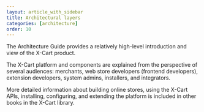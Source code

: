 ```yaml
---
layout: article_with_sidebar
title: Architectural layers
categories: [architecture]
order: 10
---
```


The Architecture Guide provides a relatively high-level introduction and view of the X-Cart  product.

The X-Cart  platform and components are explained from the perspective of several audiences: merchants, web store developers (frontend developers), extension developers, system admins, installers, and integrators.

More detailed information about building online stores, using the X-Cart  APIs, installing, configuring, and extending the platform is included in other books in the X-Cart  library.